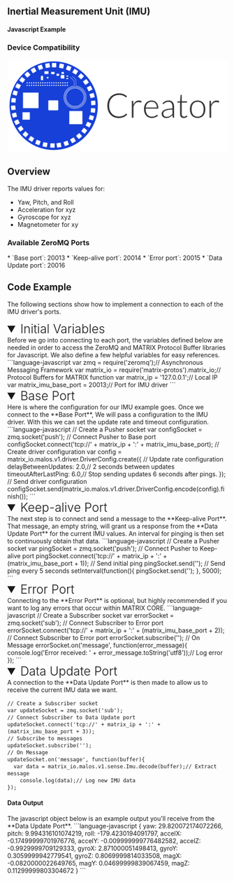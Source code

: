 <h2 style="padding-top:0">Inertial Measurement Unit (IMU)</h2>
<h4 style="padding-top:0">Javascript Example</h4>

### Device Compatibility
<img class="creator-compatibility-icon" src="/img/creator-icon.svg">

## Overview

The IMU driver reports values for:

* Yaw, Pitch, and Roll
* Acceleration for xyz
* Gyroscope for xyz
* Magnetometer for xy

<h3 style="padding-top:0">Available ZeroMQ Ports</h3>
* `Base port`: 20013
* `Keep-alive port`: 20014
* `Error port`: 20015
* `Data Update port`: 20016

## Code Example
The following sections show how to implement a connection to each of the IMU driver's ports.

<!-- Initial Variables -->
<details open>
<summary style="font-size: 1.75rem; font-weight: 300;">Initial Variables</summary>
Before we go into connecting to each port, the variables defined below are needed in order to access the ZeroMQ and MATRIX Protocol Buffer libraries for Javascript. We also define a few helpful variables for easy references.
```language-javascript
var zmq = require('zeromq');// Asynchronous Messaging Framework
var matrix_io = require('matrix-protos').matrix_io;// Protocol Buffers for MATRIX function
var matrix_ip = '127.0.0.1';// Local IP
var matrix_imu_base_port = 20013;// Port for IMU driver
```
</details>

<!-- Base PORT -->
<details open>
<summary style="font-size: 1.75rem; font-weight: 300;">Base Port</summary>
Here is where the configuration for our IMU example goes. Once we connect to the **Base Port**, We will pass a configuration to the IMU driver. With this we can set the update rate and timeout configuration.
```language-javascript
// Create a Pusher socket
var configSocket = zmq.socket('push');
// Connect Pusher to Base port
configSocket.connect('tcp://' + matrix_ip + ':' + matrix_imu_base_port);
// Create driver configuration
var config = matrix_io.malos.v1.driver.DriverConfig.create({
  // Update rate configuration
  delayBetweenUpdates: 2.0,// 2 seconds between updates
  timeoutAfterLastPing: 6.0,// Stop sending updates 6 seconds after pings.
});
// Send driver configuration
configSocket.send(matrix_io.malos.v1.driver.DriverConfig.encode(config).finish());
```
</details>

<!-- Keep-alive PORT -->
<details open>
<summary style="font-size: 1.75rem; font-weight: 300;">Keep-alive Port</summary>
The next step is to connect and send a message to the **Keep-alive Port**. That message, an empty string, will grant us a response from the **Data Update Port** for the current IMU values. An interval for pinging is then set to continuously obtain that data.
```language-javascript
// Create a Pusher socket
var pingSocket = zmq.socket('push');
// Connect Pusher to Keep-alive port
pingSocket.connect('tcp://' + matrix_ip + ':' + (matrix_imu_base_port + 1));
// Send initial ping
pingSocket.send('');
// Send ping every 5 seconds
setInterval(function(){
  pingSocket.send('');
}, 5000);
```
</details>

<!-- Error PORT -->
<details open>
<summary style="font-size: 1.75rem; font-weight: 300;">Error Port</summary>
Connecting to the **Error Port** is optional, but highly recommended if you want to log any errors that occur within MATRIX CORE.
```language-javascript
// Create a Subscriber socket
var errorSocket = zmq.socket('sub');
// Connect Subscriber to Error port
errorSocket.connect('tcp://' + matrix_ip + ':' + (matrix_imu_base_port + 2));
// Connect Subscriber to Error port
errorSocket.subscribe('');
// On Message
errorSocket.on('message', function(error_message){
  console.log('Error received: ' + error_message.toString('utf8'));// Log error
});
```
</details>

<!-- Data Update PORT -->
<details open>
<summary style="font-size: 1.75rem; font-weight: 300;">Data Update Port</summary>
A connection to the **Data Update Port** is then made to allow us to receive the current IMU data we want.

```language-javascript
// Create a Subscriber socket
var updateSocket = zmq.socket('sub');
// Connect Subscriber to Data Update port
updateSocket.connect('tcp://' + matrix_ip + ':' + (matrix_imu_base_port + 3));
// Subscribe to messages
updateSocket.subscribe('');
// On Message
updateSocket.on('message', function(buffer){
  var data = matrix_io.malos.v1.sense.Imu.decode(buffer);// Extract message
    console.log(data);// Log new IMU data
});
```
<h4>Data Output</h4>
The javascript object below is an example output you'll receive from the **Data Update Port**.
```language-javascript
{
  yaw: 29.820072174072266,
  pitch: 9.994316101074219,
  roll: -179.4230194091797,
  accelX: -0.17499999701976776,
  accelY: -0.009999999776482582,
  accelZ: -0.9929999709129333,
  gyroX: 2.871000051498413,
  gyroY: 0.3059999942779541,
  gyroZ: 0.8069999814033508,
  magX: -0.0820000022649765,
  magY: 0.04699999839067459,
  magZ: 0.11299999803304672
}
```
</details>